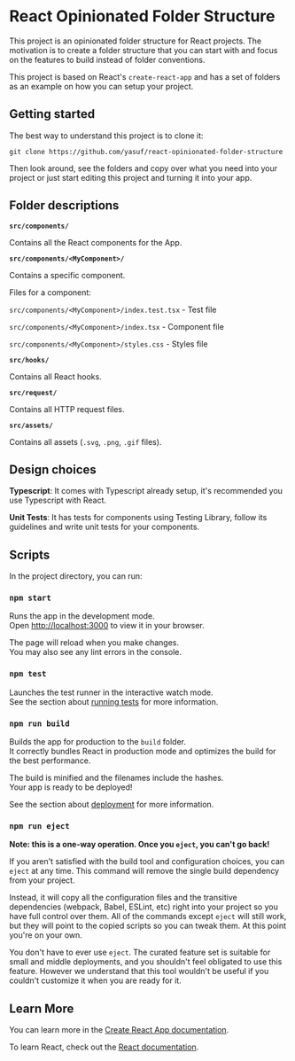 # React Opinionated Folder Structure

This project is an opinionated folder structure for React projects. The motivation is to create a folder structure that you can start with and focus on the features to build instead of folder conventions.

This project is based on React's `create-react-app` and has a set of folders as an example on how you can setup your project.

## Getting started

The best way to understand this project is to clone it:

```
git clone https://github.com/yasuf/react-opinionated-folder-structure
```

Then look around, see the folders and copy over what you need into your project or just start editing this project and turning it into your app.

## Folder descriptions

**`src/components/`**

Contains all the React components for the App.

**`src/components/<MyComponent>/`**

Contains a specific component.

Files for a component:

`src/components/<MyComponent>/index.test.tsx` - Test file

`src/components/<MyComponent>/index.tsx` - Component file

`src/components/<MyComponent>/styles.css` - Styles file

**`src/hooks/`**

Contains all React hooks.

**`src/request/`**

Contains all HTTP request files.

**`src/assets/`**

Contains all assets (`.svg`, `.png`, `.gif` files).

## Design choices

**Typescript**: It comes with Typescript already setup,  it's recommended you use Typescript with React.

**Unit Tests**: It has tests for components using Testing Library, follow its guidelines and write unit tests for your components.

## Scripts

In the project directory, you can run:

### `npm start`

Runs the app in the development mode.\
Open [http://localhost:3000](http://localhost:3000) to view it in your browser.

The page will reload when you make changes.\
You may also see any lint errors in the console.

### `npm test`

Launches the test runner in the interactive watch mode.\
See the section about [running tests](https://facebook.github.io/create-react-app/docs/running-tests) for more information.

### `npm run build`

Builds the app for production to the `build` folder.\
It correctly bundles React in production mode and optimizes the build for the best performance.

The build is minified and the filenames include the hashes.\
Your app is ready to be deployed!

See the section about [deployment](https://facebook.github.io/create-react-app/docs/deployment) for more information.

### `npm run eject`

**Note: this is a one-way operation. Once you `eject`, you can't go back!**

If you aren't satisfied with the build tool and configuration choices, you can `eject` at any time. This command will remove the single build dependency from your project.

Instead, it will copy all the configuration files and the transitive dependencies (webpack, Babel, ESLint, etc) right into your project so you have full control over them. All of the commands except `eject` will still work, but they will point to the copied scripts so you can tweak them. At this point you're on your own.

You don't have to ever use `eject`. The curated feature set is suitable for small and middle deployments, and you shouldn't feel obligated to use this feature. However we understand that this tool wouldn't be useful if you couldn't customize it when you are ready for it.

## Learn More

You can learn more in the [Create React App documentation](https://facebook.github.io/create-react-app/docs/getting-started).

To learn React, check out the [React documentation](https://reactjs.org/).
